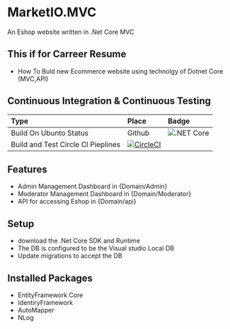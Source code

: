 # MarketIO.MVC
An Eshop website written in .Net Core MVC

## This if for Carreer Resume
- How To Buld new Ecommerce website using technolgy of Dotnet Core (MVC,API)

## Continuous Integration & Continuous Testing
|Type|Place|Badge|
|:-|:-|:-|
| Build On Ubunto Status|Github| ![.NET Core](https://github.com/mansoura-cis/MarketIO.MVC/workflows/.NET%20Core/badge.svg?branch=master)|
|Build and Test Circle CI Pieplines| [![CircleCI](https://circleci.com/gh/AhmedKhalil777/MarketIO.MVC.svg?style=svg)](https://circleci.com/gh/AhmedKhalil777/MarketIO.MVC)|
## Features 
- Admin Management Dashboard in {Domain/Admin}
- Moderator Management Dashboard in {Domain/Moderator}
- API for accessing Eshop in {Domain/api}

## Setup 
- download the .Net Core SDK and Runtime
- The DB is configured to be the Visual studio Local DB
- Update migrations to accept the DB 


## Installed Packages
- EntityFramework Core 
- IdentiryFramework
- AutoMapper
- NLog


